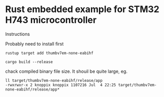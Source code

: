 # Rust embedded example for STM32 H743 microcontroller

Instructions

Probably need to install first
```
rustup target add thumbv7em-none-eabihf
```

```
cargo build --release

```

chack compiled binary file size. It shouil be quite large, eg.
```
ll target/thumbv7em-none-eabihf/release/app
-rwxrwxr-x 2 knoppix knoppix 1107216 Jul  4 22:25 target/thumbv7em-none-eabihf/release/app*
```

